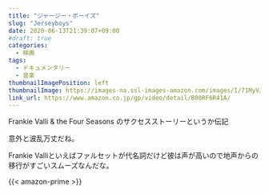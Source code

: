 ```yaml
---
title: "ジャージー・ボーイズ"
slug: "Jerseyboys"
date: 2020-06-13T21:39:07+09:00
#draft: true
categories:
  - 映画
tags:
  - ドキュメンタリー
  - 音楽
thumbnailImagePosition: left
thumbnailImage: https://images-na.ssl-images-amazon.com/images/I/71MyVJjRRwL._SX600_.jpg
link_url: https://www.amazon.co.jp/gp/video/detail/B00RF6R41A/
---
```

Frankie Valli & the Four Seasons のサクセスストーリーというか伝記
<!--more-->
意外と波乱万丈だね。

Frankie Valliといえばファルセットが代名詞だけど彼は声が高いので地声からの移行がすごいスムーズなんだな。

{{< amazon-prime >}}
